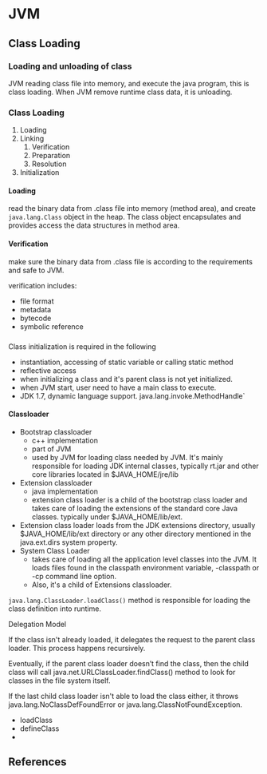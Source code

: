 # JVM

## Class Loading

### Loading and unloading of class
JVM reading class file into memory, and execute the java program, this is class loading. When JVM remove runtime class data, it is unloading.

### Class Loading
1. Loading
2. Linking
   1. Verification
   2. Preparation
   3. Resolution
3. Initialization

#### Loading

read the binary data from .class file into memory (method area), and create `java.lang.Class` object in the heap. The class object encapsulates and provides access the data structures in method area.

#### Verification

make sure the binary data from .class file is according to the requirements and safe to JVM.

verification includes:
- file format
- metadata 
- bytecode
- symbolic reference 

###
Class initialization is required in the following 
- instantiation, accessing of static variable or calling static method
- reflective access
- when initializing a class and it's parent class is not yet initialized.
- when JVM start, user need to have a main class to execute.
- JDK 1.7, dynamic language support. java.lang.invoke.MethodHandle`


#### Classloader
- Bootstrap classloader
  - c++ implementation
  - part of JVM
  - used by JVM for loading class needed by JVM. It's mainly responsible for loading JDK internal classes, typically rt.jar and other core libraries located in $JAVA_HOME/jre/lib
- Extension classloader
  - java implementation
  - extension class loader is a child of the bootstrap class loader and takes care of loading the extensions of the standard core Java classes. typically under $JAVA_HOME/lib/ext.
- Extension class loader loads from the JDK extensions directory, usually $JAVA_HOME/lib/ext directory or any other directory mentioned in the java.ext.dirs system property.
- System Class Loader
  - takes care of loading all the application level classes into the JVM. It loads files found in the classpath environment variable, -classpath or -cp command line option. 
  - Also, it's a child of Extensions classloader.

`java.lang.ClassLoader.loadClass()` method is responsible for loading the class definition into runtime. 

Delegation Model

If the class isn't already loaded, it delegates the request to the parent class loader. This process happens recursively.

Eventually, if the parent class loader doesn’t find the class, then the child class will call java.net.URLClassLoader.findClass() method to look for classes in the file system itself.

If the last child class loader isn't able to load the class either, it throws java.lang.NoClassDefFoundError or java.lang.ClassNotFoundException.


- loadClass
- defineClass
- 

## References


